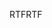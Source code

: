 <span data-ttu-id="d3f87-101">RTF</span><span class="sxs-lookup"><span data-stu-id="d3f87-101">RTF</span></span>